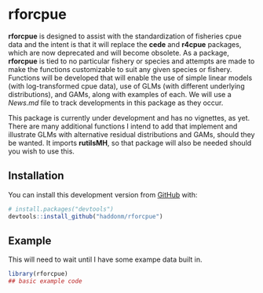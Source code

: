 
<!-- README.md is generated from README.Rmd.  Please edit that file -->

# rforcpue

<!-- badges: start -->

<!-- badges: end -->

**rforcpue** is designed to assist with the standardization of fisheries
cpue data and the intent is that it will replace the **cede** and
**r4cpue** packages, which are now deprecated and will become obsolete.
As a package, **rforcpue** is tied to no particular fishery or species
and attempts are made to make the functions customizable to suit any
given species or fishery. Functions will be developed that will enable
the use of simple linear models (with log-transformed cpue data), use of
GLMs (with different underlying distributions), and GAMs, along with
examples of each. We will use a *News.md* file to track developments in
this package as they occur.

This package is currently under development and has no vignettes, as
yet. There are many additional functions I intend to add that implement
and illustrate GLMs with alternative residual distributions and GAMs,
should they be wanted. It imports **rutilsMH**, so that package will
also be needed should you wish to use this.

## Installation

You can install this development version from
[GitHub](https://github.com/) with:

``` r
# install.packages("devtools")
devtools::install_github("haddonm/rforcpue")
```

## Example

This will need to wait until I have some exampe data built in.

``` r
library(rforcpue)
## basic example code
```
